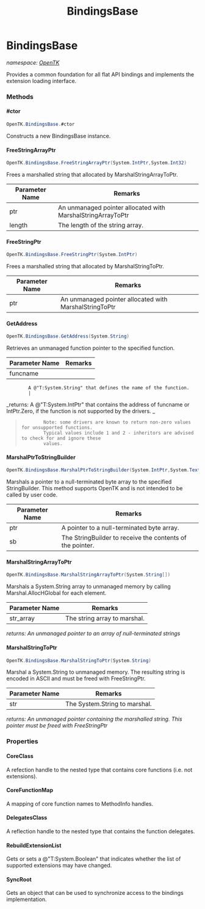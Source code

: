﻿---
title: BindingsBase
---

# BindingsBase
_namespace: [OpenTK](N-OpenTK.html)_

Provides a common foundation for all flat API bindings and implements the extension loading interface.

### Methods

#### #ctor
```csharp
OpenTK.BindingsBase.#ctor
```
Constructs a new BindingsBase instance.

#### FreeStringArrayPtr
```csharp
OpenTK.BindingsBase.FreeStringArrayPtr(System.IntPtr,System.Int32)
```
Frees a marshalled string that allocated by MarshalStringArrayToPtr.

|Parameter Name|Remarks|
|--------------|-------|
|ptr|An unmanaged pointer allocated with MarshalStringArrayToPtr|
|length|The length of the string array.|


#### FreeStringPtr
```csharp
OpenTK.BindingsBase.FreeStringPtr(System.IntPtr)
```
Frees a marshalled string that allocated by MarshalStringToPtr.

|Parameter Name|Remarks|
|--------------|-------|
|ptr|An unmanaged pointer allocated with MarshalStringToPtr|


#### GetAddress
```csharp
OpenTK.BindingsBase.GetAddress(System.String)
```
Retrieves an unmanaged function pointer to the specified function.

|Parameter Name|Remarks|
|--------------|-------|
|funcname|
            A @"T:System.String" that defines the name of the function.
            |

_returns: 
            A @"T:System.IntPtr" that contains the address of funcname or IntPtr.Zero,
            if the function is not supported by the drivers.
            _
> 
>             Note: some drivers are known to return non-zero values for unsupported functions.
>             Typical values include 1 and 2 - inheritors are advised to check for and ignore these
>             values.
>             

#### MarshalPtrToStringBuilder
```csharp
OpenTK.BindingsBase.MarshalPtrToStringBuilder(System.IntPtr,System.Text.StringBuilder)
```
Marshals a pointer to a null-terminated byte array to the specified StringBuilder.
 This method supports OpenTK and is not intended to be called by user code.

|Parameter Name|Remarks|
|--------------|-------|
|ptr|A pointer to a null-terminated byte array.|
|sb|The StringBuilder to receive the contents of the pointer.|


#### MarshalStringArrayToPtr
```csharp
OpenTK.BindingsBase.MarshalStringArrayToPtr(System.String[])
```
Marshals a System.String array to unmanaged memory by calling
 Marshal.AllocHGlobal for each element.

|Parameter Name|Remarks|
|--------------|-------|
|str_array|The string array to marshal.|

_returns: An unmanaged pointer to an array of null-terminated strings_

#### MarshalStringToPtr
```csharp
OpenTK.BindingsBase.MarshalStringToPtr(System.String)
```
Marshal a System.String to unmanaged memory.
 The resulting string is encoded in ASCII and must be freed
 with FreeStringPtr.

|Parameter Name|Remarks|
|--------------|-------|
|str|The System.String to marshal.|

_returns: 
            An unmanaged pointer containing the marshalled string.
            This pointer must be freed with FreeStringPtr_



### Properties

#### CoreClass
A refection handle to the nested type that contains core functions (i.e. not extensions).
#### CoreFunctionMap
A mapping of core function names to MethodInfo handles.
#### DelegatesClass
A reflection handle to the nested type that contains the function delegates.
#### RebuildExtensionList
Gets or sets a @"T:System.Boolean" that indicates whether the list of supported extensions may have changed.
#### SyncRoot
Gets an object that can be used to synchronize access to the bindings implementation.

